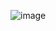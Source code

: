 ![image](https://github.com/glennwiz/odin-lang-hello-world/assets/195927/b7a91d24-dfa9-4d5f-9a03-e70527bc7c85)

